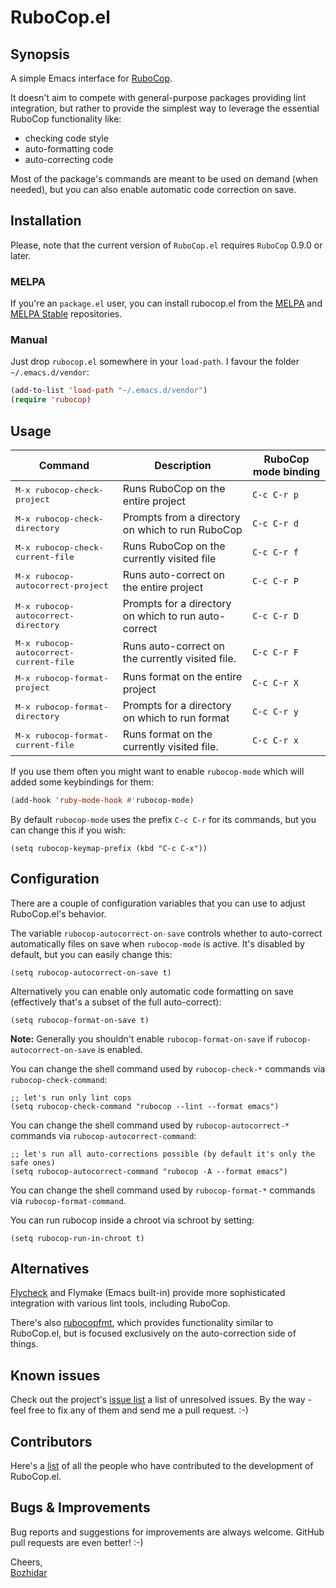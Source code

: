 # RuboCop.el

## Synopsis

A simple Emacs interface for [RuboCop](https://github.com/rubocop-hq/rubocop).

It doesn't aim to compete with general-purpose packages providing lint integration, but rather to provide the simplest way to leverage the essential RuboCop functionality like:

* checking code style
* auto-formatting code
* auto-correcting code

Most of the package's commands are meant to be used on demand (when needed), but
you can also enable automatic code correction on save.

## Installation

Please, note that the current version of `RuboCop.el` requires `RuboCop` 0.9.0 or later.

### MELPA

If you're an `package.el` user,
you can install rubocop.el from the [MELPA](http://melpa.org/) and
[MELPA Stable](http://stable.melpa.org/) repositories.

### Manual

Just drop `rubocop.el` somewhere in your `load-path`. I
favour the folder `~/.emacs.d/vendor`:

```lisp
(add-to-list 'load-path "~/.emacs.d/vendor")
(require 'rubocop)
```

## Usage

Command                                         | Description                                             | RuboCop mode binding
------------------------------------------------|---------------------------------------------------------|--------------------
<kbd>M-x rubocop-check-project</kbd>            | Runs RuboCop on the entire project                      | `C-c C-r p`
<kbd>M-x rubocop-check-directory</kbd>          | Prompts from a directory on which to run RuboCop        | `C-c C-r d`
<kbd>M-x rubocop-check-current-file</kbd>       | Runs RuboCop on the currently visited file              | `C-c C-r f`
<kbd>M-x rubocop-autocorrect-project</kbd>      | Runs auto-correct on the entire project                 | `C-c C-r P`
<kbd>M-x rubocop-autocorrect-directory</kbd>    | Prompts for a directory on which to run auto-correct    | `C-c C-r D`
<kbd>M-x rubocop-autocorrect-current-file</kbd> | Runs auto-correct on the currently visited file.        | `C-c C-r F`
<kbd>M-x rubocop-format-project</kbd>           | Runs format on the entire project                       | `C-c C-r X`
<kbd>M-x rubocop-format-directory</kbd>         | Prompts for a directory on which to run format          | `C-c C-r y`
<kbd>M-x rubocop-format-current-file</kbd>      | Runs format on the currently visited file.              | `C-c C-r x`


If you use them often you might want to enable `rubocop-mode` which will added some keybindings for them:

```lisp
(add-hook 'ruby-mode-hook #'rubocop-mode)
```

By default `rubocop-mode` uses the prefix `C-c C-r` for its commands, but you can change this if you wish:

``` emacs-lisp
(setq rubocop-keymap-prefix (kbd "C-c C-x"))
```

## Configuration

There are a couple of configuration variables that you can use to adjust RuboCop.el's behavior.

The variable `rubocop-autocorrect-on-save` controls whether to auto-correct automatically files on save when
`rubocop-mode` is active. It's disabled by default, but you can easily change this:

``` emacs-lisp
(setq rubocop-autocorrect-on-save t)
```

Alternatively you can enable only automatic code formatting on save (effectively that's a subset of
the full auto-correct):

``` emacs-lisp
(setq rubocop-format-on-save t)
```

**Note:** Generally you shouldn't enable `rubocop-format-on-save` if `rubocop-autocorrect-on-save` is enabled.

You can change the shell command used by `rubocop-check-*` commands via `rubocop-check-command`:

``` emacs-lisp
;; let's run only lint cops
(setq rubocop-check-command "rubocop --lint --format emacs")
```

You can change the shell command used by `rubocop-autocorrect-*` commands via `rubocop-autocorrect-command`:

``` emacs-lisp
;; let's run all auto-corrections possible (by default it's only the safe ones)
(setq rubocop-autocorrect-command "rubocop -A --format emacs")
```

You can change the shell command used by `rubocop-format-*` commands via `rubocop-format-command`.

You can run rubocop inside a chroot via schroot by setting:

``` emacs-lisp
(setq rubocop-run-in-chroot t)
```

## Alternatives

[Flycheck](https://www.flycheck.org) and Flymake (Emacs built-in) provide more sophisticated integration with various lint tools, including RuboCop.

There's also [rubocopfmt](https://github.com/jimeh/rubocopfmt.el), which provides functionality similar to RuboCop.el, but is focused exclusively on the auto-correction side of things.

## Known issues

Check out the project's
[issue list](https://github.com/rubocop-hq/rubocop-emacs/issues?sort=created&direction=desc&state=open)
a list of unresolved issues. By the way - feel free to fix any of them
and send me a pull request. :-)

## Contributors

Here's a [list](https://github.com/rubocop-hq/rubocop-emacs/contributors) of all the people who have contributed to the
development of RuboCop.el.

## Bugs & Improvements

Bug reports and suggestions for improvements are always
welcome. GitHub pull requests are even better! :-)

Cheers,<br/>
[Bozhidar](http://twitter.com/bbatsov)
